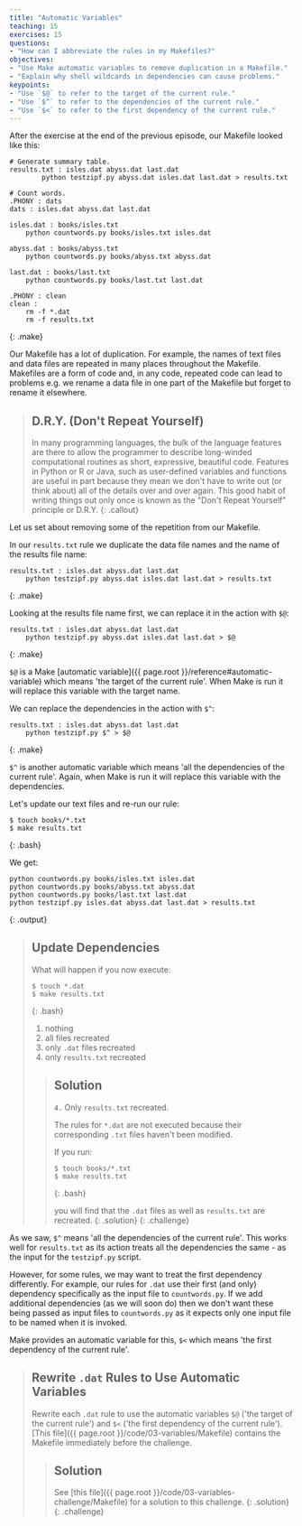 ```yaml
---
title: "Automatic Variables"
teaching: 15
exercises: 15
questions:
- "How can I abbreviate the rules in my Makefiles?"
objectives:
- "Use Make automatic variables to remove duplication in a Makefile."
- "Explain why shell wildcards in dependencies can cause problems."
keypoints:
- "Use `$@` to refer to the target of the current rule."
- "Use `$^` to refer to the dependencies of the current rule."
- "Use `$<` to refer to the first dependency of the current rule."
---
```


After the exercise at the end of the previous episode, our Makefile looked like this:

~~~
# Generate summary table.
results.txt : isles.dat abyss.dat last.dat
        python testzipf.py abyss.dat isles.dat last.dat > results.txt

# Count words.
.PHONY : dats
dats : isles.dat abyss.dat last.dat

isles.dat : books/isles.txt
	python countwords.py books/isles.txt isles.dat

abyss.dat : books/abyss.txt
	python countwords.py books/abyss.txt abyss.dat

last.dat : books/last.txt
	python countwords.py books/last.txt last.dat

.PHONY : clean
clean :
	rm -f *.dat
	rm -f results.txt
~~~
{: .make}

Our Makefile has a lot of duplication. For example, the names of text
files and data files are repeated in many places throughout the
Makefile. Makefiles are a form of code and, in any code, repeated code
can lead to problems e.g. we rename a data file in one part of the
Makefile but forget to rename it elsewhere.

> ## D.R.Y. (Don't Repeat Yourself)
>
> In many programming languages, the bulk of the language features are
> there to allow the programmer to describe long-winded computational
> routines as short, expressive, beautiful code.  Features in Python
> or R or Java, such as user-defined variables and functions are useful in
> part because they mean we don't have to write out (or think about)
> all of the details over and over again.  This good habit of writing
> things out only once is known as the "Don't Repeat Yourself"
> principle or D.R.Y.
{: .callout}

Let us set about removing some of the repetition from our Makefile.

In our `results.txt` rule we duplicate the data file names and the
name of the results file name:

~~~
results.txt : isles.dat abyss.dat last.dat
	python testzipf.py abyss.dat isles.dat last.dat > results.txt
~~~
{: .make}

Looking at the results file name first, we can replace it in the action
with `$@`:

~~~
results.txt : isles.dat abyss.dat last.dat
	python testzipf.py abyss.dat isles.dat last.dat > $@
~~~
{: .make}

`$@` is a Make [automatic variable]({{ page.root }}/reference#automatic-variable)
which means 'the target of the current rule'. When Make is run it will
replace this variable with the target name.

We can replace the dependencies in the action with `$^`:

~~~
results.txt : isles.dat abyss.dat last.dat
	python testzipf.py $^ > $@
~~~
{: .make}

`$^` is another automatic variable which means 'all the dependencies
of the current rule'. Again, when Make is run it will replace this
variable with the dependencies.

Let's update our text files and re-run our rule:

~~~
$ touch books/*.txt
$ make results.txt
~~~
{: .bash}

We get:

~~~
python countwords.py books/isles.txt isles.dat
python countwords.py books/abyss.txt abyss.dat
python countwords.py books/last.txt last.dat
python testzipf.py isles.dat abyss.dat last.dat > results.txt
~~~
{: .output}


> ## Update Dependencies
>
> What will happen if you now execute:
>
> ~~~
> $ touch *.dat
> $ make results.txt
> ~~~
> {: .bash}
>
> 1. nothing
> 2. all files recreated
> 3. only `.dat` files recreated
> 4. only `results.txt` recreated
>
> > ## Solution
> > `4.` Only `results.txt` recreated.
> >
> > The rules for `*.dat` are not executed because their corresponding `.txt` files
> > haven't been modified.
> >
> > If you run:
> >
> > ~~~
> > $ touch books/*.txt
> > $ make results.txt
> > ~~~
> > {: .bash}
> >
> > you will find that the `.dat` files as well as `results.txt` are recreated.
> {: .solution}
{: .challenge}

As we saw, `$^` means 'all the dependencies of the current rule'. This
works well for `results.txt` as its action treats all the dependencies
the same - as the input for the `testzipf.py` script.

However, for some rules, we may want to treat the first dependency
differently. For example, our rules for `.dat` use their first (and
only) dependency specifically as the input file to `countwords.py`. If
we add additional dependencies (as we will soon do) then we don't want
these being passed as input files to `countwords.py` as it expects only
one input file to be named when it is invoked.

Make provides an automatic variable for this, `$<` which means 'the
first dependency of the current rule'.

> ## Rewrite `.dat` Rules to Use Automatic Variables
>
> Rewrite each `.dat` rule to use the automatic variables `$@` ('the
> target of the current rule') and `$<` ('the first dependency of the
> current rule').
> [This file]({{ page.root }}/code/03-variables/Makefile) contains
> the Makefile immediately before the challenge.
>
> > ## Solution
> > See [this file]({{ page.root }}/code/03-variables-challenge/Makefile)
> > for a solution to this challenge.
> {: .solution}
{: .challenge}
